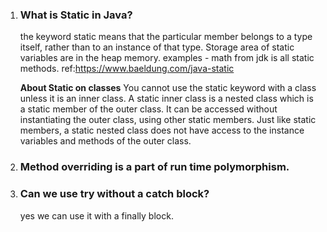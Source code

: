 1. ### What is Static in Java?
    the keyword static means that the particular member belongs to a type itself, rather than to an instance of that type. 
    Storage area of static variables are in the heap memory.
    examples - math from jdk is all static methods.
    ref:https://www.baeldung.com/java-static

    **About Static on classes**
    You cannot use the static keyword with a class unless it is an inner class. A static inner class is a nested class which is a static member of the outer class. It can be accessed without instantiating the outer class, using other static members. Just like static members, a static nested class does not have access to the instance variables and methods of the outer class.

2. ### Method overriding is a part of run time polymorphism.

3. ### Can we use try without a catch block?
     yes we can use it with a finally block. 


   
